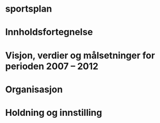 sportsplan
==========

# Innholdsfortegnelse

# Visjon, verdier og målsetninger for perioden 2007 – 2012

# Organisasjon

# Holdning og innstilling

